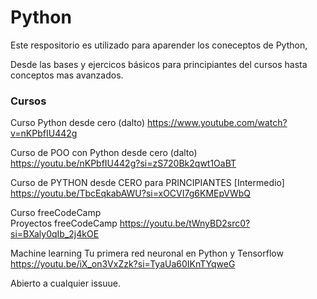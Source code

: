 # Python
Este respositorio es utilizado para aparender los coneceptos de Python,  

Desde las bases y ejercicos básicos para principiantes del cursos hasta conceptos mas avanzados.  
### Cursos  
Curso Python desde cero (dalto) https://www.youtube.com/watch?v=nKPbfIU442g  

Curso de POO con Python desde cero (dalto) https://youtu.be/nKPbfIU442g?si=zS720Bk2qwt1OaBT  

Curso de PYTHON desde CERO para PRINCIPIANTES [Intermedio] https://youtu.be/TbcEqkabAWU?si=xOCVI7g6KMEpVWbQ  

Curso freeCodeCamp  
Proyectos freeCodeCamp https://youtu.be/tWnyBD2src0?si=BXaly0qIb_2j4kOE

Machine learning
Tu primera red neuronal en Python y Tensorflow https://youtu.be/iX_on3VxZzk?si=TyaUa60IKnTYqweG

Abierto a cualquier issuue.
